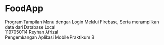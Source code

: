 # FoodApp

Program Tampilan Menu dengan Login Melalui Firebase, Serta menampilkan data dari Database Local <br>
1197050114 Reyhan Afrizal <br>
Pengembangan Aplikasi Mobile Praktikum B


